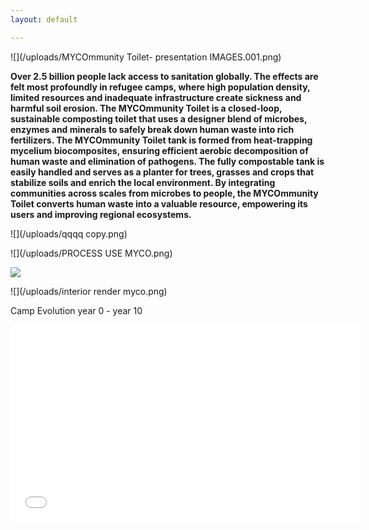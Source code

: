 ```yaml
---
layout: default

---
```

![](/uploads/MYCOmmunity Toilet- presentation IMAGES.001.png)

**Over 2.5 billion people lack access to sanitation globally. The effects are felt most profoundly in refugee camps, where high population density, limited resources and inadequate infrastructure create sickness and harmful soil erosion. The MYCOmmunity Toilet is a closed-loop, sustainable composting toilet that uses a designer blend of microbes, enzymes and minerals to safely break down human waste into rich fertilizers. The MYCOmmunity Toilet tank is formed from heat-trapping mycelium biocomposites, ensuring efficient aerobic decomposition of human waste and elimination of pathogens. The fully compostable tank is easily handled and serves as a planter for trees, grasses and crops that stabilize soils and enrich the local environment. By integrating communities across scales from microbes to people, the MYCOmmunity Toilet converts human waste into a valuable resource, empowering its users and improving regional ecosystems.** 

![](/uploads/qqqq copy.png)

![](/uploads/PROCESS USE MYCO.png)

![](/uploads/diagrams.png)

![](/uploads/interior render myco.png)

Camp Evolution year 0 - year 10

<iframe width="560" height="315" src="[https://www.youtube.com/embed/20xLWCxLeys](https://www.youtube.com/embed/20xLWCxLeys "https://www.youtube.com/embed/20xLWCxLeys")" frameborder="0" allow="autoplay; encrypted-media" allowfullscreen></iframe>